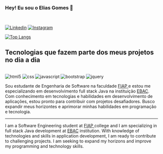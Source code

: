 ### Hey! Eu sou o Elias Gomes  👋
<br/>

[![Linkedin](https://img.shields.io/badge/LinkedIn-0077B5?style=for-the-badge&logo=linkedin&logoColor=white)](https://www.linkedin.com/in/eliass-gomes/)
[![Instagram](https://img.shields.io/badge/Instagram-E4405F?style=for-the-badge&logo=instagram&logoColor=white
)](https://www.instagram.com/eliass.go/)

[![Top Langs](https://github-readme-stats.vercel.app/api/top-langs/?username=eliassgo&hide_progress=true)](https://github.com/eliassgo/github-readme-stats)


## Tecnologias que fazem parte dos meus projetos no dia a dia 

<div style="display: inline-block"><br/>
    <img aling="center" alt="html5 " src="https://img.shields.io/badge/HTML5-E34F26?style=for-the-badge&logo=html5&logoColor=white ">
    <img aling="center" alt="css" src="https://img.shields.io/badge/CSS3-1572B6?style=for-the-badge&logo=css3&logoColor=white">
    <img aling="center" alt="javascript " src="https://img.shields.io/badge/JavaScript-F7DF1E?style=for-the-badge&logo=javascript&logoColor=black ">
    <img aling="center" alt="bootstrap" src="https://img.shields.io/badge/Bootstrap-563D7C?style=for-the-badge&logo=bootstrap&logoColor=white">
    <img aling="center" alt="jquery" src="https://img.shields.io/badge/jQuery-0769AD?style=for-the-badge&logo=jquery&logoColor=white ">
</div>
<br/>

Sou estudante de Engenharia de Software na faculdade <a href="https://www.fiap.com.br/"> FIAP </a> e estou me especializando em desenvolvimento full stack Java na instituição <a href="https://ebaconline.com.br/?utm_source=google&utm_medium=cpc&utm_campaign=course_0_all_google_search_all_brand_general&utm_content=c_11725014130%7Cadg_113925699796%7Cad_482740889182%7Cph_kwd-1533695341%7Ckey_ebac%20online%7Cdev_c%7Cpst_%7Crgnid_1001560%7Cplacement_&gclid=Cj0KCQjwlumhBhClARIsABO6p-y45bnq_KVfhgEGA6JH1iv8U9rZGIr0S_WfkwJaB-4fKw2ffhoUqWMaAgD2EALw_wcB" targer="blank">EBAC</a>. Com conhecimento em tecnologias e habilidades em desenvolvimento de aplicações, estou pronto para contribuir com projetos desafiadores. Busco expandir meus horizontes e aprimorar minhas habilidades em programação e tecnologia.

***

I am a Software Engineering student at <a href="https://www.fiap.com.br/"> FIAP </a> college and I am specializing in full stack Java development at <a href="https://ebaconline.com.br/?utm_source=google&utm_medium=cpc&utm_campaign=course_0_all_google_search_all_brand_general&utm_content=c_11725014130%7Cadg_113925699796%7Cad_482740889182%7Cph_kwd-1533695341%7Ckey_ebac%20online%7Cdev_c%7Cpst_%7Crgnid_1001560%7Cplacement_&gclid=Cj0KCQjwlumhBhClARIsABO6p-y45bnq_KVfhgEGA6JH1iv8U9rZGIr0S_WfkwJaB-4fKw2ffhoUqWMaAgD2EALw_wcB" targer="blank">EBAC</a> institution. With knowledge of technologies and skills in application development, I am ready to contribute to challenging projects. I am seeking to expand my horizons and improve my programming and technology skills.
